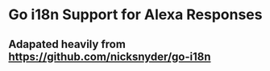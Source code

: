 # Go i18n Support for Alexa Responses

## Adapated heavily from https://github.com/nicksnyder/go-i18n

